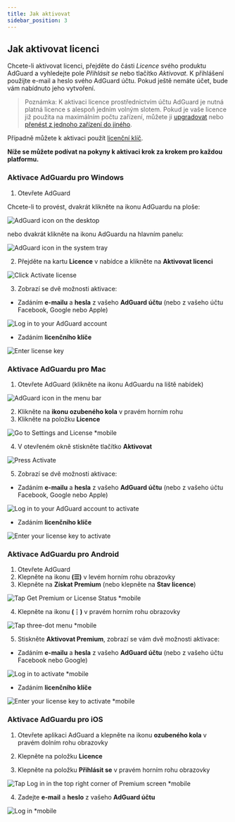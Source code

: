 ```yaml
---
title: Jak aktivovat
sidebar_position: 3
---
```


## Jak aktivovat licenci

Chcete-li aktivovat licenci, přejděte do části *Licence* svého produktu AdGuard a vyhledejte pole *Přihlásit se* nebo tlačítko *Aktivovat*. K přihlášení použijte e-mail a heslo svého AdGuard účtu. Pokud ještě nemáte účet, bude vám nabídnuto jeho vytvoření.

> Poznámka: K aktivaci licence prostřednictvím účtu AdGuard je nutná platná licence s alespoň jedním volným slotem. Pokud je vaše licence již použita na maximálním počtu zařízení, můžete ji [upgradovat](../payment-options#upgrade) nebo [přenést z jednoho zařízení do jiného](../transfer).

Případně můžete k aktivaci použít [licenční klíč](../what-is#license-key).

**Níže se můžete podívat na pokyny k aktivaci krok za krokem pro každou platformu.**

### Aktivace AdGuardu pro Windows

1. Otevřete AdGuard

Chcete-li to provést, dvakrát klikněte na ikonu AdGuardu na ploše:

![AdGuard icon on the desktop](https://cdn.adtidy.org/public/Adguard/kb/newscreenshots/En/General/windowsEn.png)

nebo dvakrát klikněte na ikonu AdGuardu na hlavním panelu:

![AdGuard icon in the system tray](https://cdn.adtidy.org/public/Adguard/kb/newscreenshots/En/General/windows2En.png)

2. Přejděte na kartu **Licence** v nabídce a klikněte na **Aktivovat licenci**

![Click Activate license](https://cdn.adtidy.org/public/Adguard/kb/newscreenshots/En/General/windowslicense1en.png)

3. Zobrazí se dvě možnosti aktivace:

- Zadáním **e-mailu** a **hesla** z vašeho **AdGuard účtu** (nebo z vašeho účtu Facebook, Google nebo Apple)

![Log in to your AdGuard account](https://cdn.adtidy.org/public/Adguard/kb/newscreenshots/En/General/windowslicense2en.png)

- Zadáním **licenčního klíče**

![Enter license key](https://cdn.adtidy.org/public/Adguard/kb/newscreenshots/En/General/windowslicense3en.png)

### Aktivace AdGuardu pro Mac

1. Otevřete AdGuard (klikněte na ikonu AdGuardu na liště nabídek)

![AdGuard icon in the menu bar](https://cdn.adtidy.org/public/Adguard/kb/newscreenshots/Ja/General/mac1.png)

2. Klikněte na **ikonu ozubeného kola** v pravém horním rohu
3. Klikněte na položku **Licence**

![Go to Settings and License *mobile](https://cdn.adtidy.org/public/Adguard/kb/newscreenshots/En/General/macEn.png)

4. V otevřeném okně stiskněte tlačítko **Aktivovat**

![Press Activate](https://cdn.adtidy.org/public/Adguard/kb/newscreenshots/En/General/maclicenseen1.png)

5. Zobrazí se dvě možnosti aktivace:
- Zadáním **e-mailu** a **hesla** z vašeho **AdGuard účtu** (nebo z vašeho účtu Facebook, Google nebo Apple)

![Log in to your AdGuard account to activate](https://cdn.adtidy.org/public/Adguard/kb/newscreenshots/En/General/maclicenseen2.png)

- Zadáním **licenčního klíče**

![Enter your license key to activate](https://cdn.adtidy.org/public/Adguard/kb/newscreenshots/En/General/maclicenseen3.png)

### Aktivace AdGuardu pro Android

1. Otevřete AdGuard
2. Klepněte na ikonu **(☰)** v levém horním rohu obrazovky
3. Klepněte na **Získat Premium** (nebo klepněte na **Stav licence**)

![Tap Get Premium or License Status *mobile](https://cdn.adtidy.org/public/Adguard/kb/newscreenshots/En/General/androidlicense1en.png)

4. Klepněte na ikonu **(⋮)** v pravém horním rohu obrazovky

![Tap three-dot menu *mobile](https://cdn.adtidy.org/public/Adguard/kb/newscreenshots/En/General/android2En.png)

5. Stiskněte **Aktivovat Premium**, zobrazí se vám dvě možnosti aktivace:

- Zadáním **e-mailu** a **hesla** z vašeho **AdGuard účtu** (nebo z vašeho účtu Facebook nebo Google)

![Log in to activate *mobile](https://cdn.adtidy.org/public/Adguard/kb/newscreenshots/En/General/androidlicense2en.png)

- Zadáním **licenčního klíče**

![Enter your license key to activate *mobile](https://cdn.adtidy.org/public/Adguard/kb/newscreenshots/En/General/androidlicense3en.png)

### Aktivace AdGuardu pro iOS

1. Otevřete aplikaci AdGuard a klepněte na ikonu **ozubeného kola** v pravém dolním rohu obrazovky

2. Klepněte na položku **Licence**

3. Klepněte na položku **Přihlásit se** v pravém horním rohu obrazovky

![Tap Log in in the top right corner of Premium screen *mobile](https://cdn.adtidy.org/content/kb/ad_blocker/iOS/ioslicense1en.png)

4. Zadejte **e-mail** a **heslo** z vašeho **AdGuard účtu**

![Log in *mobile](https://cdn.adtidy.org/content/kb/ad_blocker/iOS/ioslicense2en.png)
